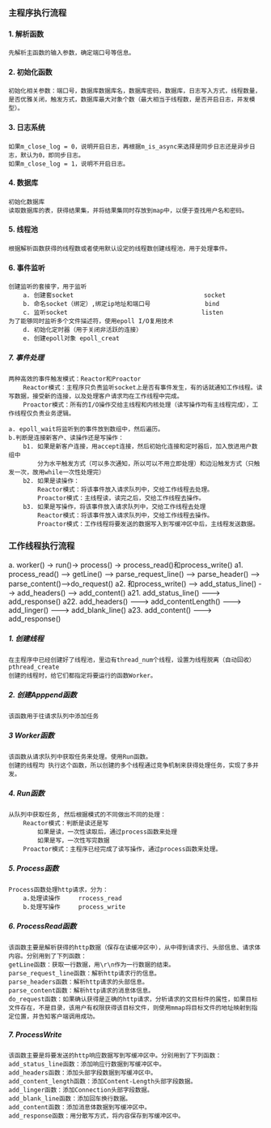 ### 主程序执行流程

#### 1. 解析函数
	先解析主函数的输入参数，确定端口号等信息。
#### 2. 初始化函数
	初始化相关参数：端口号，数据库数据库名，数据库密码，数据库，日志写入方式，线程数量，是否优雅关闭，触发方式，数据库最大对象个数（最大相当于线程数，是否开启日志，并发模型）。
#### 3. 日志系统
	如果m_close_log = 0，说明开启日志，再根据m_is_async来选择是同步日志还是异步日志，默认为0，即同步日志。
	如果m_close_log = 1，说明不开启日志。
#### 4. 数据库
	初始化数据库
	读取数据库的表，获得结果集，并将结果集同时存放到map中，以便于查找用户名和密码。
#### 5. 线程池
	根据解析函数获得的线程数或者使用默认设定的线程数创建线程池，用于处理事件。
#### 6. 事件监听
```
创建监听的套接字，用于监听
    a. 创建套socket 							  	    socket
    b. 命名socket（绑定）,绑定ip地址和端口号				 bind
    c. 监听socket 									listen
为了能够同时监听多个文件描述符，使用epoll I/O复用技术		
    d. 初始化定时器（用于关闭非活跃的连接）
    e. 创建epoll对象 epoll_creat
```
##### 7. 事件处理
	两种高效的事件触发模式：Reactor和Proactor
		Reactor模式：主程序只负责监听socket上是否有事件发生，有的话就通知工作线程。读写数据，接受新的连接，以及处理客户请求均在工作线程中完成。
		Proactor模式：所有的I/O操作交给主线程和内核处理（读写操作均有主线程完成），工作线程仅负责业务逻辑。
	
	a. epoll_wait将监听到的事件放到数组中，然后遍历。
	b.判断是连接新客户、读操作还是写操作：
		b1. 如果是新客户连接，用accept连接，然后初始化连接和定时器后，加入放进用户数组中
			分为水平触发方式（可以多次通知，所以可以不用立即处理）和边沿触发方式（只触发一次，故用while一次性处理完）
		b2. 如果是读操作：
	        Reactor模式：将该事件放入请求队列中，交给工作线程去处理。
	        Proactor模式：主线程读，读完之后，交给工作线程去操作。
		b3. 如果是写操作，将该事件放入请求队列中，交给工作线程去处理
	        Reactor模式：将该事件放入请求队列中，交给工作线程去操作。
	        Proactor模式：工作线程将要发送的数据写入到写缓冲区中后，主线程发送数据。


### 工作线程执行流程
a. worker() -> run()-> process() -> process_read()和process_write()
	a1. process_read() --> getLine() --> parse_request_line() --> parse_header() --> parse_content()-->do_request()
	a2. 和process_write() --> add_status_line() --> add_headers() --> add_content()
		a21. add_status_line() ---> add_response()
		a22. add_headers() ---> add_contentLength() ---> add_linger() ---> add_blank_line()
		a23. add_content() ---> add_response()

##### 1. 创建线程
	在主程序中已经创建好了线程池，里边有thread_num个线程，设置为线程脱离（自动回收）  		pthread_create
	创建的线程时，给它们都指定将要运行的函数Worker。
##### 2. 创建Apppend函数
	该函数用于往请求队列中添加任务
##### 3 Worker函数
	该函数从请求队列中获取任务来处理。使用Run函数。
	创建的线程均 执行这个函数，所以创建的多个线程通过竞争机制来获得处理任务，实现了多并发。
##### 4. Run函数
	从队列中获取任务, 然后根据模式的不同做出不同的处理：
		Reactor模式：判断是读还是写
			如果是读，一次性读取后，通过process函数来处理
			如果是写，一次性写完数据
		Proactor模式：主程序已经完成了读写操作，通过process函数来处理。

##### 5. Process函数
	Process函数处理http请求，分为：
		a.处理读操作		rrocess_read
		b.处理写操作		process_write
##### 6. ProcessRead函数
	该函数主要是解析获得的http数据（保存在读缓冲区中），从中得到请求行、头部信息、请求体内容。分别用到了下列函数：
	getLine函数：获取一行数据，用\r\n作为一行数据的结束。
	parse_request_line函数：解析http请求行的信息。
	parse_headers函数：解析http请求的头部信息。
	parse_content函数：解析http请求的消息体信息。
	do_request函数：如果确认获得是正确的http请求，分析请求的文目标件的属性，如果目标文件存在，不是目录，该用户有权限获得该目标文件，则使用mmap将目标文件的地址映射到指定位置，并告知客户端调用成功。
##### 7. ProcessWrite
	该函数主要是将要发送的http响应数据写到写缓冲区中。分别用到了下列函数：
	add_status_line函数：添加响应行数据到写缓冲区中。
	add_headers函数：添加头部字段数据到写缓冲区中。
	add_content_length函数：添加Content-Length头部字段数据。
	add_linger函数：添加Connection头部字段数据。
	add_blank_line函数：添加回车换行数据。
	add_content函数：添加消息体数据到写缓冲区中。
	add_response函数：用分散写方式，将内容保存到写缓冲区中。